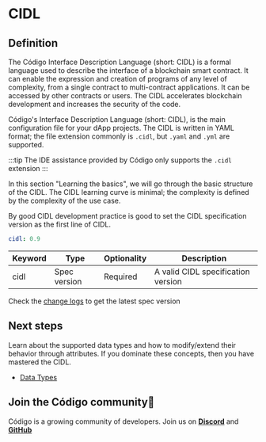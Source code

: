 # CIDL

## Definition

The Código Interface Description Language (short: CIDL)  is a formal language used to describe the interface of a
blockchain smart contract. It can enable the expression and creation of programs of any level of complexity,
from a single contract to multi-contract applications. It can be accessed by other contracts or users. The CIDL
accelerates blockchain development and increases the security of the code.

Código's Interface Description Language (short: CIDL), is the main configuration file for your dApp projects. The CIDL
is written in YAML format; the file extension commonly is `.cidl`, but `.yaml` and `.yml` are supported. 

:::tip
The IDE assistance provided by Código only supports the `.cidl` extension
:::

In this section "Learning the basics", we will go through the basic structure of the CIDL. The CIDL learning curve is
minimal; the complexity
is defined by the complexity of the use case.

By good CIDL development practice is good to set the CIDL specification version as the first line of CIDL.

```yaml
cidl: 0.9
```

| Keyword | Type         | Optionality | Description                        |
|---------|--------------|-------------|------------------------------------|
| cidl    | Spec version | Required    | A valid CIDL specification version |

Check the [change logs](../whats-new.md) to get the latest spec version

## Next steps

Learn about the supported data types and how to modify/extend their behavior through attributes. If you
dominate these concepts, then you have mastered the CIDL.

- [Data Types](./data-types.md)

## Join the Código community💚

Código is a growing community of developers. Join us on
**[Discord](https://discord.gg/8XHQGS832k)**
and **[GitHub](https://github.com/Codigo-io)**
